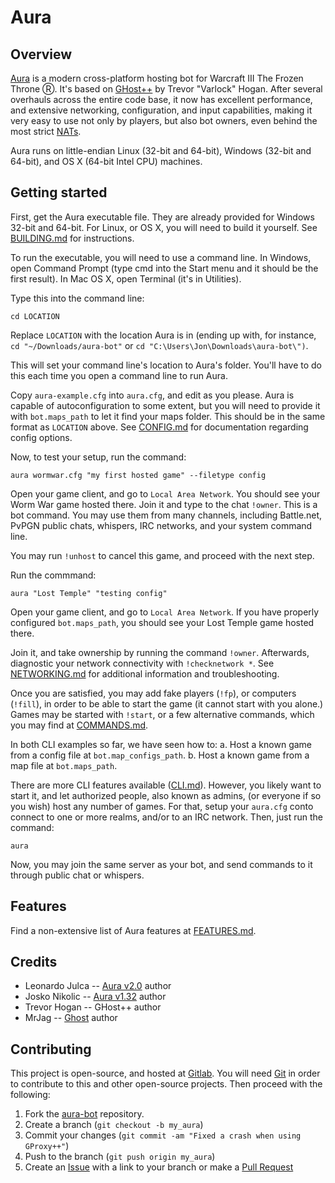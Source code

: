 ﻿Aura
====

Overview
--------

[Aura][1] is a modern cross-platform hosting bot for Warcraft III The Frozen Throne Ⓡ.
It's based on [GHost++][2] by Trevor "Varlock" Hogan. After several overhauls across 
the entire code base, it now has excellent performance, and extensive networking, 
configuration, and input capabilities, making it very easy to use not only by players, 
but also bot owners, even behind the most strict [NATs][3].

Aura runs on little-endian Linux (32-bit and 64-bit), Windows (32-bit and 64-bit), 
and OS X (64-bit Intel CPU) machines.

Getting started
---------------

First, get the Aura executable file. They are already provided for Windows 32-bit and 64-bit. 
For Linux, or OS X, you will need to build it yourself. See [BUILDING.md][4] for instructions.

To run the executable, you will need to use a command line. In Windows, open Command Prompt 
(type cmd into the Start menu and it should be the first result). In Mac OS X, open Terminal 
(it's in Utilities).

Type this into the command line:

```
cd LOCATION
```

Replace ``LOCATION`` with the location Aura is in (ending up with, for instance, ``cd "~/Downloads/aura-bot"`` 
or ``cd "C:\Users\Jon\Downloads\aura-bot\")``.

This will set your command line's location to Aura's folder. You'll have to do this each time you open 
a command line to run Aura.

Copy ``aura-example.cfg`` into ``aura.cfg``, and edit as you please. Aura is capable of autoconfiguration to some
extent, but you will need to provide it with ``bot.maps_path`` to let it find your maps folder. This should 
be in the same format as ``LOCATION`` above. See [CONFIG.md][5] for documentation regarding config options.

Now, to test your setup, run the command:

```
aura wormwar.cfg "my first hosted game" --filetype config 
```

Open your game client, and go to ``Local Area Network``. You should see your Worm War game hosted there. 
Join it and type to the chat ``!owner``. This is a bot command. You may use them from many channels, 
including Battle.net, PvPGN public chats, whispers, IRC networks, and your system command line.

You may run ``!unhost`` to cancel this game, and proceed with the next step.

Run the commmand:

```
aura "Lost Temple" "testing config"
```

Open your game client, and go to ``Local Area Network``. If you have properly configured ``bot.maps_path``, 
you should see your Lost Temple game hosted there.

Join it, and take ownership by running the command ``!owner``. Afterwards, diagnostic your network 
connectivity with ``!checknetwork *``. See [NETWORKING.md][6] for additional information and troubleshooting.

Once you are satisfied, you may add fake players (``!fp``), or computers (``!fill``), in order to be 
able to start the game (it cannot start with you alone.) Games may be started with ``!start``, or a 
few alternative commands, which you may find at [COMMANDS.md][7].

In both CLI examples so far, we have seen how to:
a. Host a known game from a config file at ``bot.map_configs_path``.
b. Host a known game from a map file at ``bot.maps_path``.

There are more CLI features available ([CLI.md][8]). However, you likely want to start it, and 
let authorized people, also known as admins, (or everyone if so you wish) host any number of games. 
For that, setup your ``aura.cfg`` conto connect to one or more realms, and/or to an IRC network. Then, 
just run the command:

```
aura
```

Now, you may join the same server as your bot, and send commands to it through public chat or whispers.

Features
---------

Find a non-extensive list of Aura features at [FEATURES.md][9].

Credits
-------

* Leonardo Julca -- [Aura v2.0][1] author
* Josko Nikolic -- [Aura v1.32][9] author
* Trevor Hogan -- GHost++ author
* MrJag -- [Ghost][10] author

Contributing
------------

This project is open-source, and hosted at [Gitlab][1]. You will need [Git][11] in 
order to contribute to this and other open-source projects. Then proceed with the 
following:

1. Fork the [aura-bot][1] repository.
2. Create a branch (`git checkout -b my_aura`)
3. Commit your changes (`git commit -am "Fixed a crash when using GProxy++"`)
4. Push to the branch (`git push origin my_aura`)
5. Create an [Issue][12] with a link to your branch or make a [Pull Request][13]

[1]: https://gitlab.com/ivojulca/aura-bot
[2]: https://github.com/uakfdotb/ghostpp
[3]: https://en.wikipedia.org/wiki/Network_address_translation
[4]: https://gitlab.com/ivojulca/aura-bot/BUILDING.md
[5]: https://gitlab.com/ivojulca/aura-bot/CONFIG.md
[6]: https://gitlab.com/ivojulca/aura-bot/NETWORKING.md
[7]: https://gitlab.com/ivojulca/aura-bot/COMMANDS.md
[8]: https://gitlab.com/ivojulca/aura-bot/CLI.md
[9]: https://github.com/Josko/aura-bot
[10]: https://github.com/MrJag/ghost
[11]: https://git-scm.com/book/en/v2/Getting-Started-Installing-Git
[12]: https://gitlab.com/ivojulca/aura-bot/-/issues
[13]: https://gitlab.com/ivojulca/aura-bot/-/pulls
